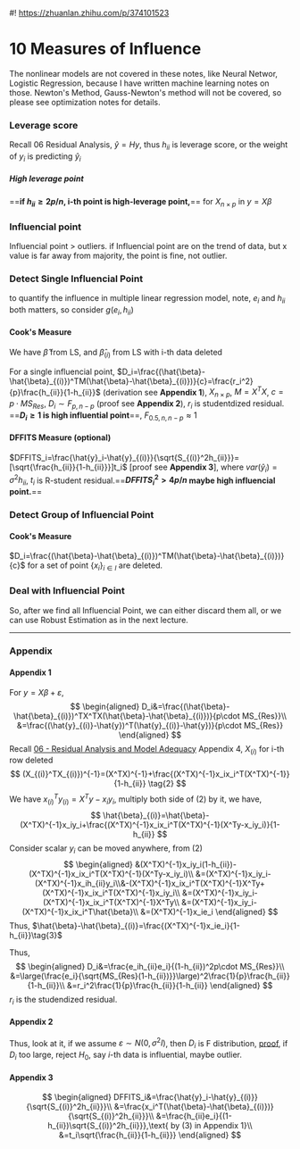 #! https://zhuanlan.zhihu.com/p/374101523
# 10 Measures of Influence

The nonlinear models are not covered in these notes, like Neural Networ, Logistic Regression, because I have written machine learning notes on those. Newton's Method, Gauss-Newton's method will not be covered, so please see optimization notes for details.

### Leverage score

Recall 06 Residual Analysis, $\hat{y}=Hy$, thus $h_{ii}$ is leverage score, or the weight of $y_i$ is predicting $\hat{y}_i$

##### High leverage point

==**if $h_{ii}\geq 2p/n$, i-th point is high-leverage point,**== for $X_{n\times p}$ in $y=X\beta$

### Influencial point

Influencial point > outliers. if Influencial point are on the trend of data, but x value is far away from majority, the point is fine, not outlier.

### Detect Single Influencial Point

to quantify the influence in multiple linear regression model, note, $e_i$ and $h_{ii}$ both matters, so consider $g(e_i,h_{ii})$

#### Cook's Measure

We have $\hat{\beta}$ from LS, and $\hat{\beta}_{(i)}$ from LS with i-th data deleted

For a single influencial point, $D_i=\frac{(\hat{\beta}-\hat{\beta}_{(i)})^TM(\hat{\beta}-\hat{\beta}_{(i)})}{c}=\frac{r_i^2}{p}\frac{h_{ii}}{1-h_{ii}}$ (derivation see **Appendix 1**), $X_{n\times p}$, $M=X^TX$, $c=p\cdot MS_{Res}$, $D_i\sim F_{p,n-p}$ (proof see **Appendix 2**), $r_i$ is studentdized residual. ==**$D_i\geq1$ is high influential point**==, $F_{0.5,n,n-p}\approx 1$

#### DFFITS Measure (optional)

$DFFITS_i=\frac{\hat{y}_i-\hat{y}_{(i)}}{\sqrt{S_{(i)}^2h_{ii}}}=[\sqrt{\frac{h_{ii}}{1-h_{ii}}}]t_i$ [proof see **Appendix 3**], where $var(\hat{y}_i)=\sigma^2h_{ii}$, $t_i$ is R-student residual.==**$DFFITS_i^2>4p/n$ maybe high influencial point.**==

### Detect Group of Influencial Point

#### Cook's Measure

$D_i=\frac{(\hat{\beta}-\hat{\beta}_{(i)})^TM(\hat{\beta}-\hat{\beta}_{(i)})}{c}$ for a set of point $\{x_{i}\}_{i\in I}$ are deleted.

### Deal with Influencial Point

So, after we find all Influencial Point, we can either discard them all, or we can use Robust Estimation as in the next lecture.

----

### Appendix

#### Appendix 1

For $y=X\beta+\varepsilon$,
$$
\begin{aligned}
D_i&=\frac{(\hat{\beta}-\hat{\beta}_{(i)})^TX^TX(\hat{\beta}-\hat{\beta}_{(i)})}{p\cdot MS_{Res}}\\
&=\frac{(\hat{y}_{(i)}-\hat{y})^T(\hat{y}_{(i)}-\hat{y})}{p\cdot MS_{Res}}
\end{aligned}
$$
Recall [06 - Residual Analysis and Model Adequacy](https://zhuanlan.zhihu.com/p/359935375) Appendix 4, $X_{(i)}$ for i-th row deleted
$$
(X_{(i)}^TX_{(i)})^{-1}=(X^TX)^{-1}+\frac{(X^TX)^{-1}x_ix_i^T(X^TX)^{-1}}{1-h_{ii}}
\tag{2}
$$
We have $x_{(i)}^Ty_{(i)}=X^Ty-x_iy_i$, multiply both side of (2) by it, we have,
$$
\hat{\beta}_{(i)}=\hat{\beta}-(X^TX)^{-1}x_iy_i+\frac{(X^TX)^{-1}x_ix_i^T(X^TX)^{-1}(X^Ty-x_iy_i)}{1-h_{ii}}
$$
Consider scalar $y_i$ can be moved anywhere, from (2)
$$
\begin{aligned}
&(X^TX)^{-1}x_iy_i(1-h_{ii})-(X^TX)^{-1}x_ix_i^T(X^TX)^{-1}(X^Ty-x_iy_i)\\
&=(X^TX)^{-1}x_iy_i-(X^TX)^{-1}x_ih_{ii}y_i\\&-(X^TX)^{-1}x_ix_i^T(X^TX)^{-1}X^Ty+(X^TX)^{-1}x_ix_i^T(X^TX)^{-1}x_iy_i\\
&=(X^TX)^{-1}x_iy_i-(X^TX)^{-1}x_ix_i^T(X^TX)^{-1}X^Ty\\
&=(X^TX)^{-1}x_iy_i-(X^TX)^{-1}x_ix_i^T\hat{\beta}\\
&=(X^TX)^{-1}x_ie_i
\end{aligned}
$$
Thus, $\hat{\beta}-\hat{\beta}_{(i)}=\frac{(X^TX)^{-1}x_ie_i}{1-h_{ii}}\tag{3}$

Thus, 
$$
\begin{aligned}
D_i&=\frac{e_ih_{ii}e_i}{(1-h_{ii})^2p\cdot MS_{Res}}\\
&=\large(\frac{e_i}{\sqrt{MS_{Res}(1-h_{ii})}}\large)^2\frac{1}{p}\frac{h_{ii}}{1-h_{ii}}\\
&=r_i^2\frac{1}{p}\frac{h_{ii}}{1-h_{ii}}
\end{aligned}
$$
$r_i$ is the studendized residual.

#### Appendix 2

Thus, look at it, if we assume $\varepsilon\sim N(0,\sigma^2I)$, then $D_i$ is F distribution, [proof](https://www.ncbi.nlm.nih.gov/pmc/articles/PMC3867306/), if $D_i$ too large, reject $H_0$, say $i$-th data is influential, maybe outlier.

#### Appendix 3

$$
\begin{aligned}
DFFITS_i&=\frac{\hat{y}_i-\hat{y}_{(i)}}{\sqrt{S_{(i)}^2h_{ii}}}\\
&=\frac{x_i^T(\hat{\beta}-\hat{\beta}_{(i)})}{\sqrt{S_{(i)}^2h_{ii}}}\\
&=\frac{h_{ii}e_i}{(1-h_{ii})\sqrt{S_{(i)}^2h_{ii}}},\text{ by (3) in Appendix 1}\\
&=t_i\sqrt{\frac{h_{ii}}{1-h_{ii}}}
\end{aligned}
$$

